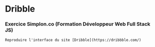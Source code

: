 # Dribble
### Exercice Simplon.co (Formation Développeur Web Full Stack JS)

    Reproduire l'interface du site [Dribble](https://dribbble.com/)


